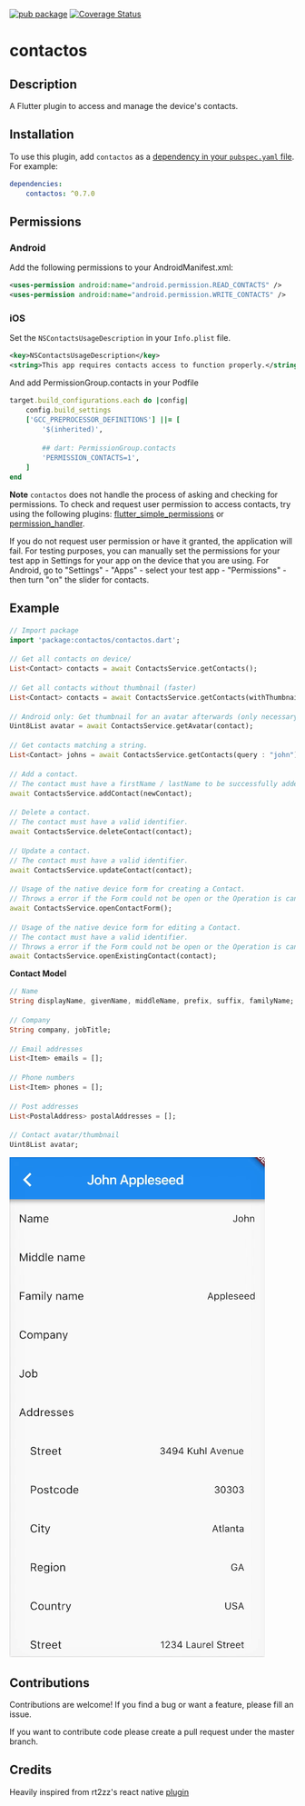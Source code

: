 [![pub package](https://img.shields.io/pub/v/contactos.svg)](https://pub.dartlang.org/packages/contactos)
[![Coverage Status](https://coveralls.io/repos/github/ziqq/contacts/badge.svg?branch=main)](https://coveralls.io/github/ziqq/contacts?branch=main)


# contactos


##  Description

A Flutter plugin to access and manage the device's contacts.


## Installation

To use this plugin, add `contactos` as a [dependency in your `pubspec.yaml` file](https://flutter.io/platform-plugins/).
For example:
```yaml
dependencies:
    contactos: ^0.7.0
```


## Permissions
### Android
Add the following permissions to your AndroidManifest.xml:

```xml
<uses-permission android:name="android.permission.READ_CONTACTS" />
<uses-permission android:name="android.permission.WRITE_CONTACTS" />
```

### iOS
Set the `NSContactsUsageDescription` in your `Info.plist` file.
```xml
<key>NSContactsUsageDescription</key>
<string>This app requires contacts access to function properly.</string>
```

And add PermissionGroup.contacts in your Podfile
```Ruby
target.build_configurations.each do |config|
    config.build_settings
    ['GCC_PREPROCESSOR_DEFINITIONS'] ||= [
        '$(inherited)',

        ## dart: PermissionGroup.contacts
        'PERMISSION_CONTACTS=1',
    ]
end
```

**Note**
`contactos` does not handle the process of asking and checking for permissions. To check and request user permission to access contacts, try using the following plugins: [flutter_simple_permissions](https://github.com/AppleEducate/flutter_simple_permissions)  or [permission_handler](https://pub.dartlang.org/packages/permission_handler).

If you do not request user permission or have it granted, the application will fail. For testing purposes, you can manually set the permissions for your test app in Settings for your app on the device that you are using. For Android, go to "Settings" - "Apps" - select your test app - "Permissions" - then turn "on" the slider for contacts.


## Example

```dart
// Import package
import 'package:contactos/contactos.dart';

// Get all contacts on device/
List<Contact> contacts = await ContactsService.getContacts();

// Get all contacts without thumbnail (faster)
List<Contact> contacts = await ContactsService.getContacts(withThumbnails: false);

// Android only: Get thumbnail for an avatar afterwards (only necessary if `withThumbnails: false` is used).
Uint8List avatar = await ContactsService.getAvatar(contact);

// Get contacts matching a string.
List<Contact> johns = await ContactsService.getContacts(query : "john");

// Add a contact.
// The contact must have a firstName / lastName to be successfully added.
await ContactsService.addContact(newContact);

// Delete a contact.
// The contact must have a valid identifier.
await ContactsService.deleteContact(contact);

// Update a contact.
// The contact must have a valid identifier.
await ContactsService.updateContact(contact);

// Usage of the native device form for creating a Contact.
// Throws a error if the Form could not be open or the Operation is canceled by the User.
await ContactsService.openContactForm();

// Usage of the native device form for editing a Contact.
// The contact must have a valid identifier.
// Throws a error if the Form could not be open or the Operation is canceled by the User.
await ContactsService.openExistingContact(contact);


```
**Contact Model**
```dart
// Name
String displayName, givenName, middleName, prefix, suffix, familyName;

// Company
String company, jobTitle;

// Email addresses
List<Item> emails = [];

// Phone numbers
List<Item> phones = [];

// Post addresses
List<PostalAddress> postalAddresses = [];

// Contact avatar/thumbnail
Uint8List avatar;

```

![Example](doc/example.gif "Example screenshot")


## Contributions

Contributions are welcome! If you find a bug or want a feature, please fill an issue.

If you want to contribute code please create a pull request under the master branch.


## Credits

Heavily inspired from rt2zz's react native [plugin](https://github.com/rt2zz/react-native-contacts)
